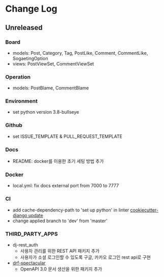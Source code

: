 # Change Log

## Unreleased

### Board

- models: Post, Category, Tag, PostLike, Comment, CommentLike, SogaetingOption
- views: PostViewSet, CommentViewSet

### Operation

- models: PostBlame, CommentBlame

### Environment

- set python version 3.8-bullseye

### Github

- set ISSUE_TEMPLATE & PULL_REQUEST_TEMPLATE

### Docs

- README: docker를 이용한 초기 세팅 방법 추가

### Docker

- local.yml: fix docs external port from 7000 to 7777

### CI

- add cache-dependency-path to 'set up python' in linter [cookiecutter-django update](https://github.com/cookiecutter/cookiecutter-django/pull/3520/files)
- change applied branch to 'dev' from 'master'

### THIRD_PARTY_APPS

- dj-rest_auth
  - 사용자 관리를 위한 REST API 패키지 추가
  - 사용자가 소셜 로그인할 수 있도록 구글, 카카오 로그인 rest api로 구현
- [drf-spectacular](https://drf-spectacular.readthedocs.io/en/latest/index.html)
  - OpenAPI 3.0 문서 생산을 위한 패키지 추가
